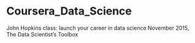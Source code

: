 # Coursera_Data_Science
John Hopkins class: launch your career in data science
November 2015, The Data Scientist’s Toolbox
